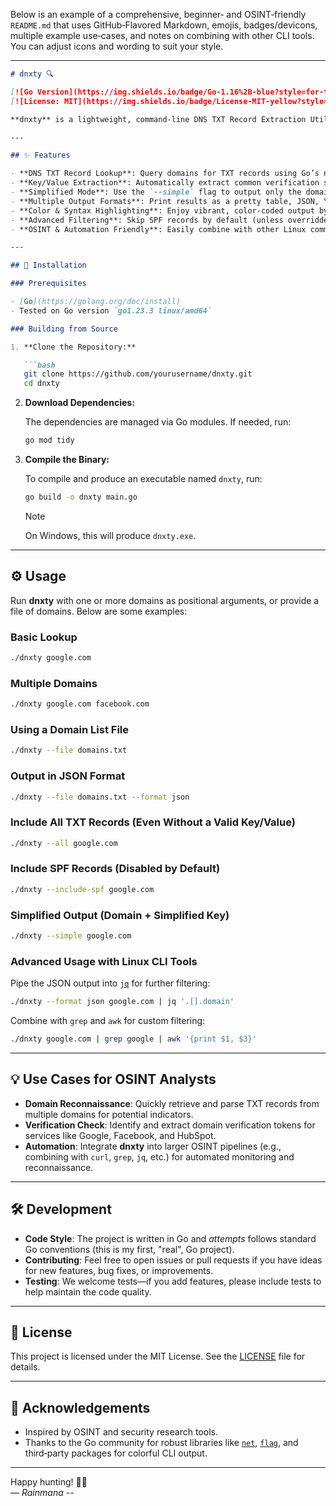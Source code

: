 Below is an example of a comprehensive, beginner‑ and OSINT‑friendly `README.md` that uses GitHub‑Flavored Markdown, emojis, badges/devicons, multiple example use‑cases, and notes on combining with other CLI tools. You can adjust icons and wording to suit your style.

---

```markdown
# dnxty 🔍

[![Go Version](https://img.shields.io/badge/Go-1.16%2B-blue?style=for-the-badge&logo=go&logoColor=white)](https://golang.org/)
[![License: MIT](https://img.shields.io/badge/License-MIT-yellow?style=for-the-badge)](LICENSE)

**dnxty** is a lightweight, command‑line DNS TXT Record Extraction Utility designed for OSINT analysts, security researchers, and beginners alike. It performs DNS lookups on domains and extracts key/value pairs from TXT records (commonly used for domain verification), with options for simplified output, colorized output, multiple formats, and advanced filtering.

---

## ✨ Features

- **DNS TXT Record Lookup**: Query domains for TXT records using Go’s native DNS libraries.
- **Key/Value Extraction**: Automatically extract common verification strings (e.g. `google-site-verification`) into user‑friendly keys (e.g. `google`).
- **Simplified Mode**: Use the `--simple` flag to output only the domain and a deduplicated, simplified key.
- **Multiple Output Formats**: Print results as a pretty table, JSON, YAML, or CSV.
- **Color & Syntax Highlighting**: Enjoy vibrant, color‑coded output by default (with the option to disable via `--no-color`).
- **Advanced Filtering**: Skip SPF records by default (unless overridden with `--include-spf`) and choose to output all TXT records if desired.
- **OSINT & Automation Friendly**: Easily combine with other Linux command‑line utilities for advanced filtering and analysis.

---

## 🚀 Installation

### Prerequisites

- [Go](https://golang.org/doc/install) 
- Tested on Go version `go1.23.3 linux/amd64`

### Building from Source

1. **Clone the Repository:**

   ```bash
   git clone https://github.com/yourusername/dnxty.git
   cd dnxty
   ```

2. **Download Dependencies:**

   The dependencies are managed via Go modules. If needed, run:

   ```bash
   go mod tidy
   ```

3. **Compile the Binary:**

   To compile and produce an executable named `dnxty`, run:

   ```bash
   go build -o dnxty main.go
   ```
    
    > [!NOTE]
    > On Windows, this will produce `dnxty.exe`.


---

## ⚙️ Usage

Run **dnxty** with one or more domains as positional arguments, or provide a file of domains. Below are some examples:

### Basic Lookup

```bash
./dnxty google.com
```

### Multiple Domains

```bash
./dnxty google.com facebook.com
```

### Using a Domain List File

```bash
./dnxty --file domains.txt
```

### Output in JSON Format

```bash
./dnxty --file domains.txt --format json
```

### Include All TXT Records (Even Without a Valid Key/Value)

```bash
./dnxty --all google.com
```

### Include SPF Records (Disabled by Default)

```bash
./dnxty --include-spf google.com
```

### Simplified Output (Domain + Simplified Key)

```bash
./dnxty --simple google.com
```

### Advanced Usage with Linux CLI Tools

Pipe the JSON output into [`jq`](https://stedolan.github.io/jq/) for further filtering:

```bash
./dnxty --format json google.com | jq '.[].domain'
```

Combine with `grep` and `awk` for custom filtering:

```bash
./dnxty google.com | grep google | awk '{print $1, $3}'
```

---

## 💡 Use Cases for OSINT Analysts

- **Domain Reconnaissance**: Quickly retrieve and parse TXT records from multiple domains for potential indicators.
- **Verification Check**: Identify and extract domain verification tokens for services like Google, Facebook, and HubSpot.
- **Automation**: Integrate **dnxty** into larger OSINT pipelines (e.g., combining with `curl`, `grep`, `jq`, etc.) for automated monitoring and reconnaissance.

---

## 🛠️ Development

- **Code Style**: The project is written in Go and *attempts* follows standard Go conventions (this is my first, "real", Go project).
- **Contributing**: Feel free to open issues or pull requests if you have ideas for new features, bug fixes, or improvements.
- **Testing**: We welcome tests—if you add features, please include tests to help maintain the code quality.

---

## 📜 License

This project is licensed under the MIT License. See the [LICENSE](LICENSE) file for details.

---

## 🤝 Acknowledgements

- Inspired by OSINT and security research tools.
- Thanks to the Go community for robust libraries like [`net`](https://golang.org/pkg/net/), [`flag`](https://golang.org/pkg/flag/), and third‑party packages for colorful CLI output.

---

Happy hunting! 🕵️‍♂️  
*— Rainmana --*
```

